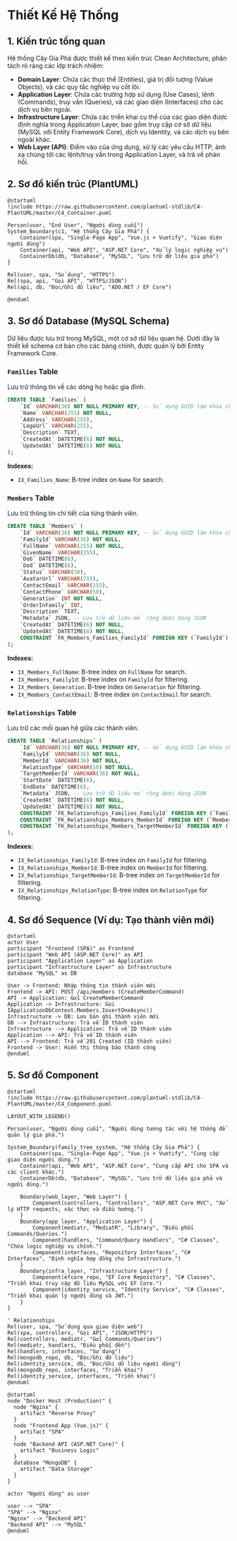 # Thiết Kế Hệ Thống

## 1. Kiến trúc tổng quan
Hệ thống Cây Gia Phả được thiết kế theo kiến trúc Clean Architecture, phân tách rõ ràng các lớp trách nhiệm:
- **Domain Layer**: Chứa các thực thể (Entities), giá trị đối tượng (Value Objects), và các quy tắc nghiệp vụ cốt lõi.
- **Application Layer**: Chứa các trường hợp sử dụng (Use Cases), lệnh (Commands), truy vấn (Queries), và các giao diện (Interfaces) cho các dịch vụ bên ngoài.
- **Infrastructure Layer**: Chứa các triển khai cụ thể của các giao diện được định nghĩa trong Application Layer, bao gồm truy cập cơ sở dữ liệu (MySQL với Entity Framework Core), dịch vụ Identity, và các dịch vụ bên ngoài khác.
- **Web Layer (API)**: Điểm vào của ứng dụng, xử lý các yêu cầu HTTP, ánh xạ chúng tới các lệnh/truy vấn trong Application Layer, và trả về phản hồi.

## 2. Sơ đồ kiến trúc (PlantUML)
```plantuml
@startuml
!include https://raw.githubusercontent.com/plantuml-stdlib/C4-PlantUML/master/C4_Container.puml

Person(user, "End User", "Người dùng cuối")
System_Boundary(c1, "Hệ thống Cây Gia Phả") {
    Container(spa, "Single-Page App", "Vue.js + Vuetify", "Giao diện người dùng")
    Container(api, "Web API", "ASP.NET Core", "Xử lý logic nghiệp vụ")
    ContainerDb(db, "Database", "MySQL", "Lưu trữ dữ liệu gia phả")
}

Rel(user, spa, "Sử dụng", "HTTPS")
Rel(spa, api, "Gọi API", "HTTPS/JSON")
Rel(api, db, "Đọc/Ghi dữ liệu", "ADO.NET / EF Core")

@enduml
```

## 3. Sơ đồ Database (MySQL Schema)
Dữ liệu được lưu trữ trong MySQL, một cơ sở dữ liệu quan hệ. Dưới đây là thiết kế schema cơ bản cho các bảng chính, được quản lý bởi Entity Framework Core.

### `Families` Table
Lưu trữ thông tin về các dòng họ hoặc gia đình.
```sql
CREATE TABLE `Families` (
    `Id` VARCHAR(36) NOT NULL PRIMARY KEY, -- Sử dụng GUID làm khóa chính
    `Name` VARCHAR(255) NOT NULL,
    `Address` VARCHAR(255),
    `LogoUrl` VARCHAR(255),
    `Description` TEXT,
    `CreatedAt` DATETIME(6) NOT NULL,
    `UpdatedAt` DATETIME(6) NOT NULL
);
```
**Indexes:**
- `IX_Families_Name`: B-tree index on `Name` for search.

### `Members` Table
Lưu trữ thông tin chi tiết của từng thành viên.
```sql
CREATE TABLE `Members` (
    `Id` VARCHAR(36) NOT NULL PRIMARY KEY, -- Sử dụng GUID làm khóa chính
    `FamilyId` VARCHAR(36) NOT NULL,
    `FullName` VARCHAR(255) NOT NULL,
    `GivenName` VARCHAR(255),
    `Dob` DATETIME(6),
    `Dod` DATETIME(6),
    `Status` VARCHAR(50),
    `AvatarUrl` VARCHAR(255),
    `ContactEmail` VARCHAR(255),
    `ContactPhone` VARCHAR(50),
    `Generation` INT NOT NULL,
    `OrderInFamily` INT,
    `Description` TEXT,
    `Metadata` JSON, -- Lưu trữ dữ liệu mở rộng dưới dạng JSON
    `CreatedAt` DATETIME(6) NOT NULL,
    `UpdatedAt` DATETIME(6) NOT NULL,
    CONSTRAINT `FK_Members_Families_FamilyId` FOREIGN KEY (`FamilyId`) REFERENCES `Families` (`Id`) ON DELETE CASCADE
);
```
**Indexes:**
- `IX_Members_FullName`: B-tree index on `FullName` for search.
- `IX_Members_FamilyId`: B-tree index on `FamilyId` for filtering.
- `IX_Members_Generation`: B-tree index on `Generation` for filtering.
- `IX_Members_ContactEmail`: B-tree index on `ContactEmail` for search.

### `Relationships` Table
Lưu trữ các mối quan hệ giữa các thành viên.
```sql
CREATE TABLE `Relationships` (
    `Id` VARCHAR(36) NOT NULL PRIMARY KEY, -- Sử dụng GUID làm khóa chính
    `FamilyId` VARCHAR(36) NOT NULL,
    `MemberId` VARCHAR(36) NOT NULL,
    `RelationType` VARCHAR(50) NOT NULL,
    `TargetMemberId` VARCHAR(36) NOT NULL,
    `StartDate` DATETIME(6),
    `EndDate` DATETIME(6),
    `Metadata` JSON, -- Lưu trữ dữ liệu mở rộng dưới dạng JSON
    `CreatedAt` DATETIME(6) NOT NULL,
    `UpdatedAt` DATETIME(6) NOT NULL,
    CONSTRAINT `FK_Relationships_Families_FamilyId` FOREIGN KEY (`FamilyId`) REFERENCES `Families` (`Id`) ON DELETE CASCADE,
    CONSTRAINT `FK_Relationships_Members_MemberId` FOREIGN KEY (`MemberId`) REFERENCES `Members` (`Id`) ON DELETE CASCADE,
    CONSTRAINT `FK_Relationships_Members_TargetMemberId` FOREIGN KEY (`TargetMemberId`) REFERENCES `Members` (`Id`) ON DELETE CASCADE
);
```
**Indexes:**
- `IX_Relationships_FamilyId`: B-tree index on `FamilyId` for filtering.
- `IX_Relationships_MemberId`: B-tree index on `MemberId` for filtering.
- `IX_Relationships_TargetMemberId`: B-tree index on `TargetMemberId` for filtering.
- `IX_Relationships_RelationType`: B-tree index on `RelationType` for filtering.

## 4. Sơ đồ Sequence (Ví dụ: Tạo thành viên mới)
```plantuml
@startuml
actor User
participant "Frontend (SPA)" as Frontend
participant "Web API (ASP.NET Core)" as API
participant "Application Layer" as Application
participant "Infrastructure Layer" as Infrastructure
database "MySQL" as DB

User -> Frontend: Nhập thông tin thành viên mới
Frontend -> API: POST /api/members (CreateMemberCommand)
API -> Application: Gửi CreateMemberCommand
Application -> Infrastructure: Gọi IApplicationDbContext.Members.InsertOneAsync()
Infrastructure -> DB: Lưu bản ghi thành viên mới
DB --> Infrastructure: Trả về ID thành viên
Infrastructure --> Application: Trả về ID thành viên
Application --> API: Trả về ID thành viên
API --> Frontend: Trả về 201 Created (ID thành viên)
Frontend -> User: Hiển thị thông báo thành công
@enduml
```

## 5. Sơ đồ Component
```plantuml
@startuml
!include https://raw.githubusercontent.com/plantuml-stdlib/C4-PlantUML/master/C4_Component.puml

LAYOUT_WITH_LEGEND()

Person(user, "Người dùng cuối", "Người dùng tương tác với hệ thống để quản lý gia phả.")

System_Boundary(family_tree_system, "Hệ thống Cây Gia Phả") {
    Container(spa, "Single-Page App", "Vue.js + Vuetify", "Cung cấp giao diện người dùng.")
    Container(api, "Web API", "ASP.NET Core", "Cung cấp API cho SPA và các client khác.")
    ContainerDb(db, "Database", "MySQL", "Lưu trữ dữ liệu gia phả và người dùng.")

    Boundary(web_layer, "Web Layer") {
        Component(controllers, "Controllers", "ASP.NET Core MVC", "Xử lý HTTP requests, xác thực và điều hướng.")
    }
    Boundary(app_layer, "Application Layer") {
        Component(mediatr, "MediatR", "Library", "Điều phối Commands/Queries.")
        Component(handlers, "Command/Query Handlers", "C# Classes", "Chứa logic nghiệp vụ chính.")
        Component(interfaces, "Repository Interfaces", "C# Interfaces", "Định nghĩa hợp đồng cho Infrastructure.")
    }
    Boundary(infra_layer, "Infrastructure Layer") {
        Component(efcore_repo, "EF Core Repository", "C# Classes", "Triển khai truy cập dữ liệu MySQL với EF Core.")
        Component(identity_service, "Identity Service", "C# Classes", "Triển khai quản lý người dùng và JWT.")
    }
}

' Relationships
Rel(user, spa, "Sử dụng qua giao diện web")
Rel(spa, controllers, "Gọi API", "JSON/HTTPS")
Rel(controllers, mediatr, "Gửi Commands/Queries")
Rel(mediatr, handlers, "Điều phối đến")
Rel(handlers, interfaces, "Sử dụng")
Rel(mongodb_repo, db, "Đọc/Ghi dữ liệu")
Rel(identity_service, db, "Đọc/Ghi dữ liệu người dùng")
Rel(mongodb_repo, interfaces, "Triển khai")
Rel(identity_service, interfaces, "Triển khai")
@enduml
```
```plantuml
@startuml
node "Docker Host (Production)" {
  node "Nginx" {
    artifact "Reverse Proxy"
  }
  node "Frontend App (Vue.js)" {
    artifact "SPA"
  }
  node "Backend API (ASP.NET Core)" {
    artifact "Business Logic"
  }
  database "MongoDB" {
    artifact "Data Storage"
  }
}

actor "Người dùng" as user

user --> "SPA"
"SPA" --> "Nginx"
"Nginx" --> "Backend API"
"Backend API" --> "MySQL"
@enduml

```